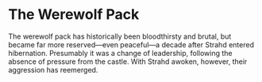 # The Werewolf Pack
The werewolf pack has historically been bloodthirsty and brutal, but became far more reserved—even peaceful—a decade after Strahd entered hibernation. Presumably it was a change of leadership, following the absence of pressure from the castle. With Strahd awoken, however, their aggression has reemerged.
